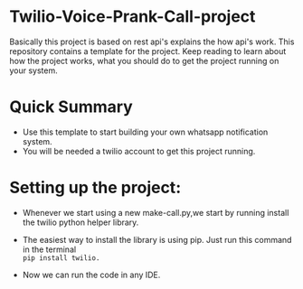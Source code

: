 # Twilio-Voice-Prank-Call-project

Basically this project is based on rest api's explains the how api's work.
This repository contains a template for the project. Keep reading to learn about how the project works, what you should do to get the project running on your system.

# Quick Summary

- Use this template to start building your own whatsapp notification system.
- You will be needed a twilio account to get this project running.

# Setting up the project:
- Whenever we start using a new make-call.py,we start by running install the twilio python helper library.
- The easiest way to install the library is using pip. Just run this command in the terminal <br>
 `pip install twilio.`

- Now we can run the code in any IDE.
